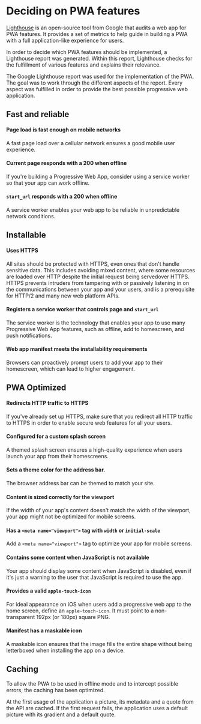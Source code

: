 # Deciding on PWA features

[Lighthouse](https://developers.google.com/web/ilt/pwa/lighthouse-pwa-analysis-tool) is an open-source tool from Google that audits a web app for PWA features. It provides a set of metrics to help guide in building a PWA with a full application-like experience for users.

In order to decide which PWA features should be implemented, a Lighthouse report was generated. Within this report, Lighthouse checks for the fulfillment of various features and explains their relevance.

The Google Lighthouse report was used for the implementation of the PWA. The goal was to work through the different aspects of the report. Every aspect was fulfilled in order to provide the best possible progressive web application.

## Fast and reliable

#### Page load is fast enough on mobile networks
A fast page load over a cellular network ensures a good mobile user experience.
#### Current page responds with a 200 when offline
If you're building a Progressive Web App, consider using a service worker so that your app can work offline.
#### `start_url` responds with a 200 when offline
A service worker enables your web app to be reliable in unpredictable network conditions.

## Installable

#### Uses HTTPS
All sites should be protected with HTTPS, even ones that don't handle sensitive data. This includes avoiding mixed content, where some resources are loaded over HTTP despite the initial request being servedover HTTPS. HTTPS prevents intruders from tampering with or passively listening in on the communications between your app and your users, and is a prerequisite for HTTP/2 and many new web platform APIs.
#### Registers a service worker that controls page and `start_url`
The service worker is the technology that enables your app to use many Progressive Web App features, such as offline, add to homescreen, and push notifications.
#### Web app manifest meets the installability requirements
Browsers can proactively prompt users to add your app to their homescreen, which can lead to higher engagement.

## PWA Optimized

#### Redirects HTTP traffic to HTTPS
If you've already set up HTTPS, make sure that you redirect all HTTP traffic to HTTPS in order to enable secure web features for all your users.
#### Configured for a custom splash screen
A themed splash screen ensures a high-quality experience when users launch your app from their homescreens.
#### Sets a theme color for the address bar.
The browser address bar can be themed to match your site.
#### Content is sized correctly for the viewport
If the width of your app's content doesn't match the width of the viewport, your app might not be optimized for mobile screens.
#### Has a `<meta name="viewport">` tag with `width` or `initial-scale`
Add a `<meta name="viewport">` tag to optimize your app for mobile screens.
#### Contains some content when JavaScript is not available
Your app should display some content when JavaScript is disabled, even if it's just a warning to the user that JavaScript is required to use the app.
#### Provides a valid `apple-touch-icon`
For ideal appearance on iOS when users add a progressive web app to the home screen, define an `apple-touch-icon`. It must point to a non-transparent 192px (or 180px) square PNG.
#### Manifest has a maskable icon
A maskable icon ensures that the image fills the entire shape without being letterboxed when installing the app on a device.

## Caching

To allow the PWA to be used in offline mode and to intercept possible errors, the caching has been optimized.

At the first usage of the application a picture, its metadata and a quote from the API are cached. If the first request fails, the application uses a default picture with its gradient and a default quote.
